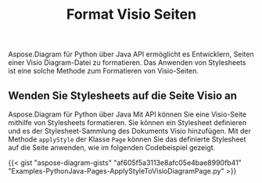 ﻿---
title: Format Visio Seiten
type: docs
weight: 40
url: /de/python-java/format-visio-pages/
---
Aspose.Diagram für Python über Java API ermöglicht es Entwicklern, Seiten einer Visio Diagram-Datei zu formatieren. Das Anwenden von Stylesheets ist eine solche Methode zum Formatieren von Visio-Seiten.

## **Wenden Sie Stylesheets auf die Seite Visio an**
Aspose.Diagram für Python über Java Mit API können Sie eine Visio-Seite mithilfe von Stylesheets formatieren. Sie können ein Stylesheet definieren und es der Stylesheet-Sammlung des Dokuments Visio hinzufügen. Mit der Methode `applyStyle` der Klasse `Page` können Sie das definierte Stylesheet auf die Seite anwenden, wie im folgenden Codebeispiel gezeigt.

{{< gist "aspose-diagram-gists" "af605f5a3113e8afc05e4bae8990fb41" "Examples-PythonJava-Pages-ApplyStyleToVisioDiagramPage.py" >}}
